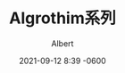 ---
layout: post
read_time: true
show_date: true
title:  Algrothim系列
date:   2021-09-12 8:39 -0600
description: 01_桶排序算法
img: ../posts\stock\abstract_1.jpeg
tags: [Algrothim, C]
author: Albert
---